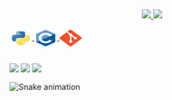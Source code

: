 ##  
<div align="center">
  <a href="https://github.com/danielmunier27">
  <img height="180em" src="https://github-readme-stats.vercel.app/api?username=danielmunier27&show_icons=true&theme=dark&show&include_all_commits=true&count_private=true"/>
  <img height="180em" src="https://github-readme-stats.vercel.app/api/top-langs/?username=danielmunier27&layout=compact&langs_count=7&theme=dark&show"/>
</div>
<div style="display: inline_block"><br>
  <img align="center" alt="Dan-Python" height="30" width="40" src="https://raw.githubusercontent.com/devicons/devicon/master/icons/python/python-original.svg">
  <img align="center" alt="Dan-C" height="30" width="40" src="https://github.com/devicons/devicon/blob/master/icons/c/c-original.svg">
  <img align="center" alt="Dan-C" height="30" width="40" src="https://github.com/devicons/devicon/blob/master/icons/git/git-original.svg">
 
</div>
  
 ##
 
<div> 
  <a href="https://instagram.com/kerogato" target="_blank"><img src="https://img.shields.io/badge/-Instagram-%23E4405F?style=for-the-badge&logo=instagram&logoColor=white" target="_blank"></a>
  <a href = "mailto:dmunier22@gmail.com"><img src="https://img.shields.io/badge/-Gmail-%23333?style=for-the-badge&logo=gmail&logoColor=white" target="_blank"></a>
  <a href="https://www.linkedin.com/in/danielmunier27/" target="_blank"><img src="https://img.shields.io/badge/-LinkedIn-%230077B5?style=for-the-badge&logo=linkedin&logoColor=white" target="_blank"></a> 
 
  ![Snake animation](https://github.com/danielmunier/danielmunier/blob/output/github-contribution-grid-snake.svg)
 
</div>
